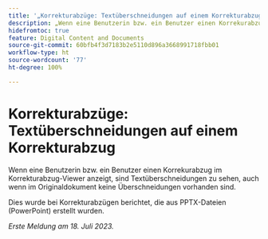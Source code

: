 ```yaml
---
title: '„Korrekturabzüge: Textüberschneidungen auf einem Korrekturabzug“'
description: „Wenn eine Benutzerin bzw. ein Benutzer einen Korrekurabzug im Korrekturabzug-Viewer anzeigt, sind Textüberschneidungen zu sehen, auch wenn im Originaldokument keine Überschneidungen vorhanden sind. „
hidefromtoc: true
feature: Digital Content and Documents
source-git-commit: 60bfb4f3d7183b2e5110d896a3668991718fbb01
workflow-type: ht
source-wordcount: '77'
ht-degree: 100%

---
```



# Korrekturabzüge: Textüberschneidungen auf einem Korrekturabzug

Wenn eine Benutzerin bzw. ein Benutzer einen Korrekurabzug im Korrekturabzug-Viewer anzeigt, sind Textüberschneidungen zu sehen, auch wenn im Originaldokument keine Überschneidungen vorhanden sind.

Dies wurde bei Korrekturabzügen berichtet, die aus PPTX-Dateien (PowerPoint) erstellt wurden.

_Erste Meldung am 18. Juli 2023._

